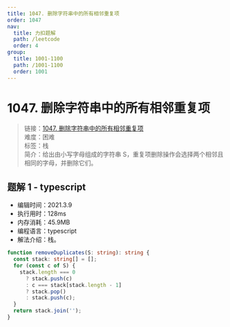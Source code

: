 ```yaml
---
title: 1047. 删除字符串中的所有相邻重复项
order: 1047
nav:
  title: 力扣题解
  path: /leetcode
  order: 4
group:
  title: 1001-1100
  path: /1001-1100
  order: 1001
---
```


# 1047. 删除字符串中的所有相邻重复项

> 链接：[1047. 删除字符串中的所有相邻重复项](https://leetcode-cn.com/problems/remove-all-adjacent-duplicates-in-string/)  
> 难度：困难  
> 标签：栈  
> 简介：给出由小写字母组成的字符串 S，重复项删除操作会选择两个相邻且相同的字母，并删除它们。

## 题解 1 - typescript

- 编辑时间：2021.3.9
- 执行用时：128ms
- 内存消耗：45.9MB
- 编程语言：typescript
- 解法介绍：栈。

```typescript
function removeDuplicates(S: string): string {
  const stack: string[] = [];
  for (const c of S) {
    stack.length === 0
      ? stack.push(c)
      : c === stack[stack.length - 1]
      ? stack.pop()
      : stack.push(c);
  }
  return stack.join('');
}
```

